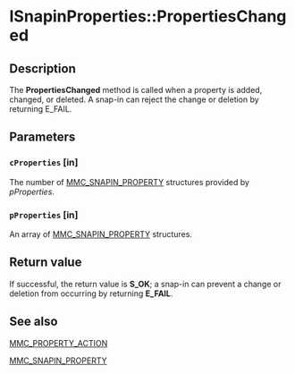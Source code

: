 # ISnapinProperties::PropertiesChanged

## Description

The
**PropertiesChanged** method is called when a property is added, changed, or deleted. A snap-in can reject the change or deletion by returning E_FAIL.

## Parameters

### `cProperties` [in]

The number of
[MMC_SNAPIN_PROPERTY](https://learn.microsoft.com/windows/desktop/api/mmcobj/ns-mmcobj-mmc_snapin_property) structures provided by *pProperties*.

### `pProperties` [in]

An array of
[MMC_SNAPIN_PROPERTY](https://learn.microsoft.com/windows/desktop/api/mmcobj/ns-mmcobj-mmc_snapin_property) structures.

## Return value

If successful, the return value is **S_OK**; a snap-in can prevent a change or deletion from occurring by returning **E_FAIL**.

## See also

[MMC_PROPERTY_ACTION](https://learn.microsoft.com/windows/desktop/api/mmcobj/ne-mmcobj-mmc_property_action)

[MMC_SNAPIN_PROPERTY](https://learn.microsoft.com/windows/desktop/api/mmcobj/ns-mmcobj-mmc_snapin_property)